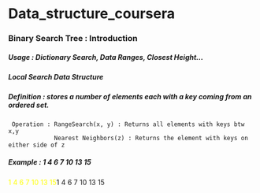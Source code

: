 # Data_structure_coursera
### Binary Search Tree : Introduction 
##### Usage : Dictionary Search, Data Ranges, Closest Height...
##### Local Search Data Structure  
##### Definition : stores a number of elements each with a key coming from an ordered set. 
     Operation : RangeSearch(x, y) : Returns all elements with keys btw x,y
                 Nearest Neighbors(z) : Returns the element with keys on either side of z
##### Example : 1 4 6 7 10 13 15
<span style="color:yellow">1 4 6 7 10 13 15</span>1 4 6 7 10 13 15
